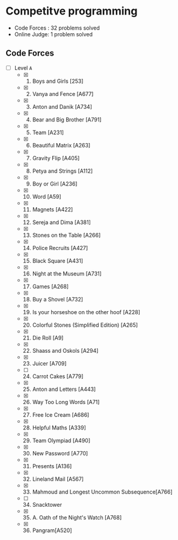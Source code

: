 # Competitve programming

- Code Forces : 32 problems solved
- Online Judge: 1 problem solved


## Code Forces



  - [ ] Level `A`
    - [x] 0001. Boys and Girls [253]
    - [x] 0002. Vanya and Fence [A677]
    - [x] 0003. Anton and Danik [A734]
    - [x] 0004. Bear and Big Brother [A791]
    - [x] 0005. Team [A231]
    - [x] 0006. Beautiful Matrix [A263]
    - [x] 0007. Gravity Flip [A405]
    - [x] 0008. Petya and Strings [A112]
    - [x] 0009. Boy or Girl [A236]
    - [x] 0010. Word [A59]
    - [x] 0011. Magnets [A422]
    - [x] 0012. Sereja and Dima [A381]
    - [x] 0013. Stones on the Table [A266]
    - [x] 0014. Police Recruits [A427]
    - [x] 0015. Black Square [A431]
    - [x] 0016. Night at the Museum [A731]
    - [x] 0017. Games [A268]
    - [x] 0018. Buy a Shovel [A732]
    - [x] 0019. Is your horseshoe on the other hoof [A228]
    - [x] 0020. Colorful Stones (Simplified Edition) [A265]
    - [x] 0021. Die Roll [A9]
    - [x] 0022. Shaass and Oskols [A294]
    - [x] 0023. Juicer [A709]
    - [ ] 0024. Carrot Cakes [A779]
    - [x] 0025. Anton and Letters [A443]
    - [x] 0026. Way Too Long Words [A71]
    - [x] 0027. Free Ice Cream [A686]
    - [x] 0028. Helpful Maths [A339]
    - [x] 0029. Team Olympiad [A490]
    - [x] 0030. New Password [A770]
    - [x] 0031. Presents [A136]
    - [x] 0032. Lineland Mail [A567]
    - [x] 0033. Mahmoud and Longest Uncommon Subsequence[A766]
    - [ ] 0034. Snacktower
    - [x] 0035. A. Oath of the Night's Watch [A768]
    - [x] 0036. Pangram[A520]